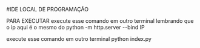#IDE LOCAL DE PROGRAMAÇÃO

PARA EXECUTAR 
execute esse comando em outro terminal
lembrando que o ip aqui é o mesmo do 
python -m http.server --bind IP 

execute esse comando em outro terminal 
python index.py